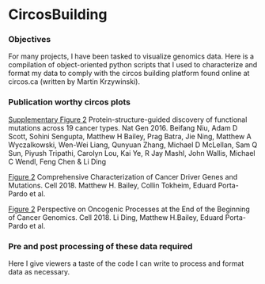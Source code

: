 # CircosBuilding

### Objectives

For many projects, I have been tasked to visualize genomics data.  Here is a compilation of object-oriented python scripts that I used to characterize and format my data to comply with the circos building platform found online at circos.ca (written by Martin Krzywinski). 


### Publication worthy circos plots

[Supplementary Figure 2](https://www.nature.com/articles/ng.3586) Protein-structure-guided discovery of functional mutations across 19 cancer types. Nat Gen 2016. Beifang Niu, Adam D Scott, Sohini Sengupta, Matthew H Bailey, Prag Batra, Jie Ning, Matthew A Wyczalkowski, Wen-Wei Liang, Qunyuan Zhang, Michael D McLellan, Sam Q Sun, Piyush Tripathi, Carolyn Lou, Kai Ye, R Jay Mashl, John Wallis, Michael C Wendl, Feng Chen & Li Ding


[Figure 2](https://www.sciencedirect.com/science/article/pii/S009286741830237X) Comprehensive Characterization of Cancer Driver Genes and Mutations. Cell 2018.
Matthew H. Bailey, Collin Tokheim, Eduard Porta-Pardo et al.


[Figure 2](https://www.sciencedirect.com/science/article/pii/S0092867418303131#fig2) Perspective on Oncogenic Processes at the End of the Beginning of Cancer Genomics. Cell 2018. Li Ding, Matthew H.Bailey, Eduard Porta-Pardo et al.


### Pre and post processing of these data required

Here I give viewers a taste of the code I can write to process and format data as necessary.  
